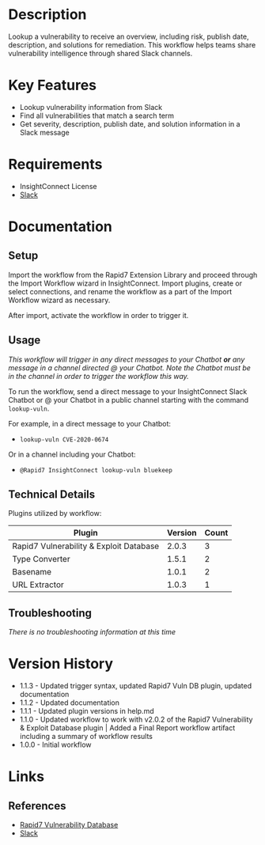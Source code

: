 # Description

Lookup a vulnerability to receive an overview, including risk, publish date, description, and solutions for remediation. This workflow helps teams share vulnerability intelligence through shared Slack channels.

# Key Features

* Lookup vulnerability information from Slack
* Find all vulnerabilities that match a search term
* Get severity, description, publish date, and solution information in a Slack message

# Requirements

* InsightConnect License
* [Slack](https://insightconnect.help.rapid7.com/docs/configure-slack-for-chatops)

# Documentation

## Setup

Import the workflow from the Rapid7 Extension Library and proceed through the Import Workflow wizard in InsightConnect. Import plugins, create or select connections, and rename the workflow as a part of the Import Workflow wizard as necessary.

After import, activate the workflow in order to trigger it.

## Usage

*This workflow will trigger in any direct messages to your Chatbot **or** any message in a channel directed @ your Chatbot. Note the Chatbot must be in the channel in order to trigger the workflow this way.*

To run the workflow, send a direct message to your InsightConnect Slack Chatbot or @ your Chatbot in a public channel starting with the command `lookup-vuln`.

For example, in a direct message to your Chatbot:
* `lookup-vuln CVE-2020-0674`

Or in a channel including your Chatbot:
* `@Rapid7 InsightConnect lookup-vuln bluekeep`

## Technical Details

Plugins utilized by workflow:

|Plugin|Version|Count|
|----|----|--------|
|Rapid7 Vulnerability & Exploit Database|2.0.3|3|
|Type Converter|1.5.1|2|
|Basename|1.0.1|2|
|URL Extractor|1.0.3|1|

## Troubleshooting

_There is no troubleshooting information at this time_

# Version History

* 1.1.3 - Updated trigger syntax, updated Rapid7 Vuln DB plugin, updated documentation
* 1.1.2 - Updated documentation
* 1.1.1 - Updated plugin versions in help.md
* 1.1.0 - Updated workflow to work with v2.0.2 of the Rapid7 Vulnerability & Exploit Database plugin | Added a Final Report workflow artifact including a summary of workflow results
* 1.0.0 - Initial workflow

# Links

## References

* [Rapid7 Vulnerability Database](https://www.rapid7.com/db)
* [Slack](https://slack.com)
